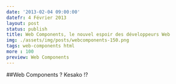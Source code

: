 ```yaml
---
date: '2013-02-04 09:00:00'
datefr: 4 Février 2013
layout: post
status: publish
title: Web Components, le nouvel espoir des développeurs Web 
img: ./assets/img/posts/webcomponents-150.png
tags: web-components html
more : 100
preview: Web Components
---
```


##Web Components ? Kesako !?